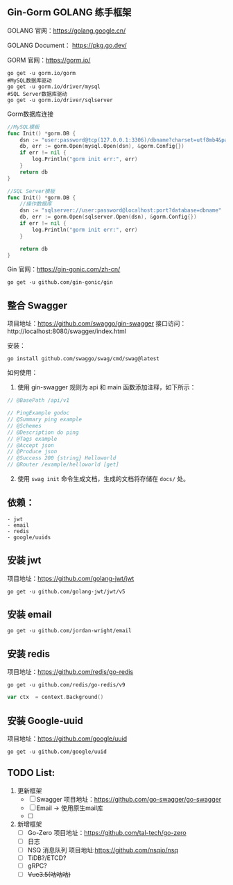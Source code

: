 ## Gin-Gorm GOLANG 练手框架

GOLANG 官网：https://golang.google.cn/

GOLANG Document： https://pkg.go.dev/

GORM 官网：https://gorm.io/
```shell
go get -u gorm.io/gorm
#MySQL数据库驱动
go get -u gorm.io/driver/mysql
#SQL Server数据库驱动
go get -u gorm.io/driver/sqlserver
```
Gorm数据库连接
```go
//MySQL模板
func Init() *gorm.DB {
	dsn := "user:password@tcp(127.0.0.1:3306)/dbname?charset=utf8mb4&parseTime=True&loc=Local"
	db, err := gorm.Open(mysql.Open(dsn), &gorm.Config{})
	if err != nil {
        log.Println("gorm init err:", err)
	}
	return db
}

//SQL Server模板
func Init() *gorm.DB {
    //操作数据库
    dsn := "sqlserver://user:password@localhost:port?database=dbname"
    db, err := gorm.Open(sqlserver.Open(dsn), &gorm.Config{})
    if err != nil {
        log.Println("gorm init err:", err)
    }

    return db
}
```


Gin 官网：https://gin-gonic.com/zh-cn/
```shell
go get -u github.com/gin-gonic/gin
```

## 整合 Swagger

项目地址：https://github.com/swaggo/gin-swagger
接口访问：http://localhost:8080/swagger/index.html

安装：

```shell
go install github.com/swaggo/swag/cmd/swag@latest
```

如何使用：

1. 使用 gin-swagger 规则为 api 和 main 函数添加注释，如下所示：

```go
// @BasePath /api/v1

// PingExample godoc
// @Summary ping example
// @Schemes
// @Description do ping
// @Tags example
// @Accept json
// @Produce json
// @Success 200 {string} Helloworld
// @Router /example/helloworld [get]
```

2. 使用 `swag init` 命令生成文档，生成的文档将存储在 `docs/` 处。


## 依赖：
    - jwt
    - email
    - redis
    - google/uuids

## 安装 jwt

项目地址：https://github.com/golang-jwt/jwt

```shell
go get -u github.com/golang-jwt/jwt/v5
```

## 安装 email
```shell
go get -u github.com/jordan-wright/email
```

## 安装 redis
项目地址：https://github.com/redis/go-redis

```shell
go get -u github.com/redis/go-redis/v9
```

```go
var ctx  = context.Background()

```

## 安装 Google-uuid
项目地址：https://github.com/google/uuid

```shell
go get -u github.com/google/uuid
```

## TODO List:

1. 更新框架
   - [ ] Swagger
         项目地址：https://github.com/go-swagger/go-swagger
   - [ ] Email -> 使用原生mail库
   - [ ]
2. 新增框架
   - [ ] Go-Zero
   项目地址：https://github.com/tal-tech/go-zero
   - [ ] 日志
   - [ ] NSQ 消息队列 
   项目地址:https://github.com/nsqio/nsq
   - [ ] TiDB?/ETCD?
   - [ ] gRPC?
   - [ ] ~~Vue3.5(咕咕咕)~~
